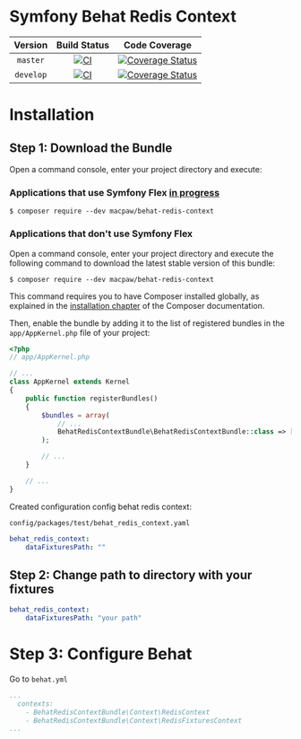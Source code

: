 Symfony Behat Redis Context
=================================

| Version | Build Status | Code Coverage |
|:---------:|:-------------:|:-----:|
| `master`| [![CI][master Build Status Image]][master Build Status] | [![Coverage Status][master Code Coverage Image]][master Code Coverage] |
| `develop`| [![CI][develop Build Status Image]][develop Build Status] | [![Coverage Status][develop Code Coverage Image]][develop Code Coverage] |

Installation
============

Step 1: Download the Bundle
----------------------------------
Open a command console, enter your project directory and execute:

###  Applications that use Symfony Flex [in progress](https://github.com/MacPaw/BehatRedisContext/issues/2)

```console
$ composer require --dev macpaw/behat-redis-context
```

### Applications that don't use Symfony Flex

Open a command console, enter your project directory and execute the
following command to download the latest stable version of this bundle:

```console
$ composer require --dev macpaw/behat-redis-context
```

This command requires you to have Composer installed globally, as explained
in the [installation chapter](https://getcomposer.org/doc/00-intro.md)
of the Composer documentation.


Then, enable the bundle by adding it to the list of registered bundles
in the `app/AppKernel.php` file of your project:

```php
<?php
// app/AppKernel.php

// ...
class AppKernel extends Kernel
{
    public function registerBundles()
    {
        $bundles = array(
            // ...
            BehatRedisContextBundle\BehatRedisContextBundle::class => ['test' => true],
        );

        // ...
    }

    // ...
}
```

Created configuration config behat redis context:

`config/packages/test/behat_redis_context.yaml `
```yaml
behat_redis_context:
    dataFixturesPath: ""
```


Step 2: Change path to directory with your fixtures
----------------------------------
```yaml
behat_redis_context:
    dataFixturesPath: "your path"
```

Step 3: Configure Behat
=============
Go to `behat.yml`

```yaml
...
  contexts:
    - BehatRedisContextBundle\Context\RedisContext
    - BehatRedisContextBundle\Context\RedisFixturesContext
...
```

[master Build Status]: https://github.com/macpaw/BehatRedisContext/actions?query=workflow%3ACI+branch%3Amaster
[master Build Status Image]: https://github.com/macpaw/BehatRedisContext/workflows/CI/badge.svg?branch=master
[develop Build Status]: https://github.com/macpaw/BehatRedisContext/actions?query=workflow%3ACI+branch%3Adevelop
[develop Build Status Image]: https://github.com/macpaw/BehatRedisContext/workflows/CI/badge.svg?branch=develop
[master Code Coverage]: https://codecov.io/gh/macpaw/BehatRedisContext/branch/master
[master Code Coverage Image]: https://img.shields.io/codecov/c/github/macpaw/BehatRedisContext/master?logo=codecov
[develop Code Coverage]: https://codecov.io/gh/macpaw/BehatRedisContext/branch/develop
[develop Code Coverage Image]: https://img.shields.io/codecov/c/github/macpaw/BehatRedisContext/develop?logo=codecov
